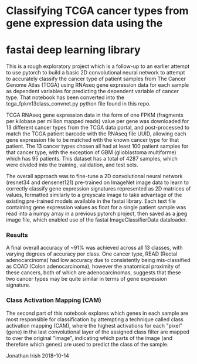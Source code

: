 # Classifying TCGA cancer types from gene expression data using the
# fastai deep learning library

This is a rough exploratory project which is a follow-up to an earlier attempt
to use pytorch to build a basic 2D convolutional neural network to attempt to
accurately classify the cancer type of patient samples from The Cancer Genome
Atlas (TCGA) using RNAseq gene expression data for each sample as dependent
variables for predicting the dependent variable of cancer type. That notebook
has been converted into the tcga_fpkm13class_convnet.py python file found in
this repo.

TCGA RNAseq gene expression data in the form of one FPKM
(fragments per kilobase per million mapped reads) value per gene was downloaded
for 13 different cancer types from the TCGA data portal, and post-processed
to match the TCGA patient barcode with the RNAseq file UUID, allowing each gene
expression file to be matched with the known cancer type for that patient.
The 13 cancer types chosen all had at least 100 patient samples for that cancer
type, with the exception of GBM (glioblastoma multiforme) which has 95 patients.
This dataset has a total of 4287 samples, which were divided into the training,
validation, and test sets.

The overall approach was to fine-tune a 2D convolutional neural
network (resnet34 and densenet121) pre-trained on ImageNet image data to learn
to correctly classify gene expression signatures represented as 2D matrices of
values, formatted similarly to a greyscale image to take advantage of the
existing pre-trained models available in the fastai library.
Each text file containing gene expression values as float for a single patient
sample was read into a numpy array in a previous pytorch project, then saved as
a jpeg image file, which enabled use of the fastai ImageClassifierData
dataloader.

### Results

A final overall accuracy of ~91% was achieved across all 13 classes, with varying
degrees of accuracy per class. One cancer type, READ (Rectal adenocarcinoma) had
low accuracy due to consistently being mis-classified as COAD
(Colon adenocarcinoma), however the anatomical proximity of these cancers, both
of which are adenocarcinomas, suggests that these two cancer types may be quite
similar in terms of gene expression signature.

### Class Activation Mapping (CAM)

The second part of this notebook explores which genes in each sample
are most responsible for classification by attempting a technique called
class activation mapping (CAM), where the highest activations for each "pixel"
(gene) in the last convolutional layer of the assigned class filter are mapped
to over the original "image", indicating which parts of the image
(and therefore which genes) are used to predict the class of the sample.

Jonathan Irish 2018-10-14
